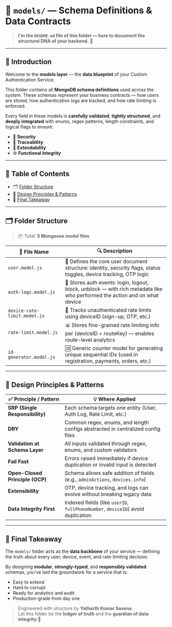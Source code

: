 # 🧬 `models/` — Schema Definitions & Data Contracts

> **I'm the `README.md` file of this folder — here to document the structural DNA of your backend.** 🧠

---

## 📖 **Introduction**

Welcome to the **models layer** — the **data blueprint** of your Custom Authentication Service.

This folder contains all **MongoDB schema definitions** used across the system. These schemas represent your business contracts — how users are stored, how authentication logs are tracked, and how rate limiting is enforced.

Every field in these models is **carefully validated**, **tightly structured**, and **deeply integrated** with enums, regex patterns, length constraints, and logical flags to ensure:

- 🔐 **Security**
- 🔎 **Traceability**
- 🧩 **Extendability**
- ⚙️ **Functional Integrity**

---

## 🧭 Table of Contents

- 🗂️ [Folder Structure](#-folder-structure)
- 🧠 [Design Principles & Patterns](#-design-principles--patterns)
- 🎯 [Final Takeaway](#-final-takeaway)

---

## 🗂️ **Folder Structure**

> 📦 Total: **5 Mongoose model files**

| 📄 File Name              | 🔍 Description |
|---------------------------|----------------|
| `user.model.js`           | 👤 Defines the core user document structure: identity, security flags, status toggles, device tracking, OTP logic |
| `auth-logs.model.js`      | 📜 Stores auth events: login, logout, block, unblock — with rich metadata like who performed the action and on what device |
| `device-rate-limit.model.js` | 🚦 Tracks unauthenticated rate limits using deviceID (sign-up, OTP, etc.) |
| `rate-limit.model.js`     | 📊 Stores fine-grained rate limiting info per (deviceID + routeKey) — enables route-level analytics |
| `id-generator.model.js`   | 🆔 Generic counter model for generating unique sequential IDs (used in registration, payments, orders, etc.) |

---

## 🧠 **Design Principles & Patterns**

| ✅ Principle / Pattern          | 💡 Where Applied                                                                 |
|--------------------------------|----------------------------------------------------------------------------------|
| **SRP (Single Responsibility)** | Each schema targets one entity (User, Auth Log, Rate Limit, etc.)                |
| **DRY**                        | Common regex, enums, and length configs abstracted in centralized config files   |
| **Validation at Schema Layer** | All inputs validated through regex, enums, and custom validators                 |
| **Fail Fast**                  | Errors raised immediately if device duplication or invalid input is detected     |
| **Open-Closed Principle (OCP)**| Schema allows safe addition of fields (e.g., `adminActions`, `devices.info`)     |
| **Extensibility**              | OTP, device tracking, and logs can evolve without breaking legacy data           |
| **Data Integrity First**       | Indexed fields (like `userID`, `fullPhoneNumber`, `deviceID`) avoid duplication  |

---

## 🎯 **Final Takeaway**

The `models/` folder acts as the **data backbone** of your service — defining the truth about every user, device, event, and rate-limiting decision.

By designing **modular**, **strongly-typed**, and **responsibly validated** schemas, you've laid the groundwork for a service that is:

- Easy to extend
- Hard to corrupt
- Ready for analytics and audit
- Production-grade from day one

> Engineered with structure by **Yatharth Kumar Saxena**  
> Let this folder be the **ledger of truth** and the **guardian of data integrity** 🧬
